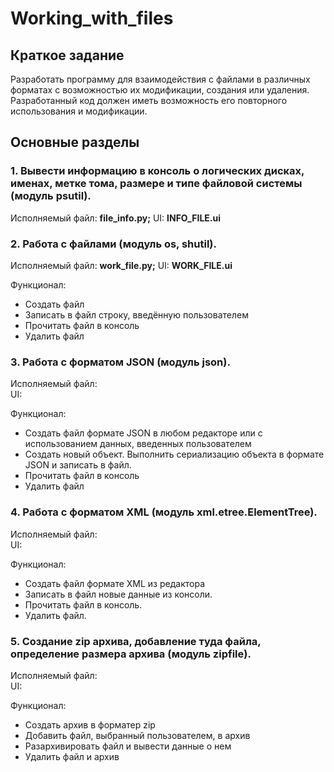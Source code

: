 # Working_with_files
## Краткое задание 
Разработать программу для взаимодействия с файлами в различных форматах с возможностью их модификации, создания или удаления. 
Разработанный код должен иметь возможность его повторного использования и модификации.

## Основные разделы 
### 1. Вывести информацию в консоль о логических дисках, именах, метке тома, размере и типе файловой системы (модуль psutil). 
Исполняемый файл:  **file_info.py;**
UI: **INFO_FILE.ui**

### 2. Работа с файлами (модуль os, shutil). 
Исполняемый файл:  **work_file.py;**
UI: **WORK_FILE.ui**

Функционал: 
* Создать файл 
* Записать в файл строку, введённую пользователем 
* Прочитать файл в консоль 
* Удалить файл

### 3. Работа с форматом JSON (модуль json).
Исполняемый файл:  
UI: 

Функционал:
* Создать файл формате JSON в любом редакторе или с использованием данных, введенных пользователем 
* Создать новый объект. Выполнить сериализацию объекта в формате JSON и записать в файл. 
* Прочитать файл в консоль 
* Удалить файл 

### 4. Работа с форматом XML (модуль xml.etree.ElementTree).
Исполняемый файл:  
UI: 

Функционал:
* Создать файл формате XML из редактора 
* Записать в файл новые данные из консоли. 
* Прочитать файл в консоль. 
* Удалить файл. 

### 5. Создание zip архива, добавление туда файла, определение размера архива (модуль zipfile).
Исполняемый файл:  
UI: 

Функционал:
* Создать архив в форматер zip 
* Добавить файл, выбранный пользователем, в архив 
* Разархивировать файл и вывести данные о нем 
* Удалить файл и архив 
